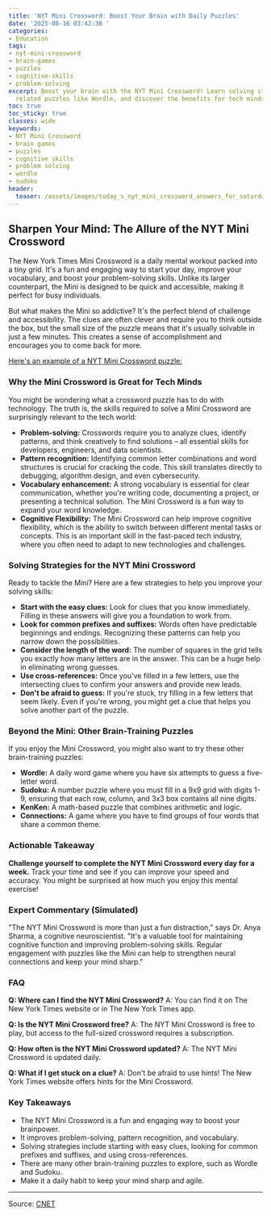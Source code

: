 ```yaml
---
title: 'NYT Mini Crossword: Boost Your Brain with Daily Puzzles'
date: '2025-08-16 03:42:38 '
categories:
- Education
tags:
- nyt-mini-crossword
- brain-games
- puzzles
- cognitive-skills
- problem-solving
excerpt: Boost your brain with the NYT Mini Crossword! Learn solving strategies, explore
  related puzzles like Wordle, and discover the benefits for tech minds.
toc: true
toc_sticky: true
classes: wide
keywords:
- NYT Mini Crossword
- brain games
- puzzles
- cognitive skills
- problem solving
- wordle
- sudoku
header:
  teaser: /assets/images/today_s_nyt_mini_crossword_answers_for_saturday__a_20250816034238.jpg
---
```


## Sharpen Your Mind: The Allure of the NYT Mini Crossword

The New York Times Mini Crossword is a daily mental workout packed into a tiny grid. It's a fun and engaging way to start your day, improve your vocabulary, and boost your problem-solving skills. Unlike its larger counterpart, the Mini is designed to be quick and accessible, making it perfect for busy individuals.

But what makes the Mini so addictive? It's the perfect blend of challenge and accessibility. The clues are often clever and require you to think outside the box, but the small size of the puzzle means that it's usually solvable in just a few minutes. This creates a sense of accomplishment and encourages you to come back for more.

[Here's an example of a NYT Mini Crossword puzzle: ](https://www.cnet.com/a/img/resize/16d2290ea5c9dc928db9624c275de45ff920b828/hub/2024/07/25/50d61b9b-1c76-4678-9a92-f6eca531f4a8/nyt-mini-crossword-234876.jpg?auto=webp&fit=crop&height=614&width=1092)

### Why the Mini Crossword is Great for Tech Minds

You might be wondering what a crossword puzzle has to do with technology. The truth is, the skills required to solve a Mini Crossword are surprisingly relevant to the tech world:

*   **Problem-solving:** Crosswords require you to analyze clues, identify patterns, and think creatively to find solutions – all essential skills for developers, engineers, and data scientists.
*   **Pattern recognition:** Identifying common letter combinations and word structures is crucial for cracking the code. This skill translates directly to debugging, algorithm design, and even cybersecurity.
*   **Vocabulary enhancement:** A strong vocabulary is essential for clear communication, whether you're writing code, documenting a project, or presenting a technical solution. The Mini Crossword is a fun way to expand your word knowledge.
*   **Cognitive Flexibility:** The Mini Crossword can help improve cognitive flexibility, which is the ability to switch between different mental tasks or concepts. This is an important skill in the fast-paced tech industry, where you often need to adapt to new technologies and challenges.

### Solving Strategies for the NYT Mini Crossword

Ready to tackle the Mini? Here are a few strategies to help you improve your solving skills:

*   **Start with the easy clues:** Look for clues that you know immediately. Filling in these answers will give you a foundation to work from.
*   **Look for common prefixes and suffixes:** Words often have predictable beginnings and endings. Recognizing these patterns can help you narrow down the possibilities.
*   **Consider the length of the word:** The number of squares in the grid tells you exactly how many letters are in the answer. This can be a huge help in eliminating wrong guesses.
*   **Use cross-references:** Once you've filled in a few letters, use the intersecting clues to confirm your answers and provide new leads.
*   **Don't be afraid to guess:** If you're stuck, try filling in a few letters that seem likely. Even if you're wrong, you might get a clue that helps you solve another part of the puzzle.

### Beyond the Mini: Other Brain-Training Puzzles

If you enjoy the Mini Crossword, you might also want to try these other brain-training puzzles:

*   **Wordle:** A daily word game where you have six attempts to guess a five-letter word.
*   **Sudoku:** A number puzzle where you must fill in a 9x9 grid with digits 1-9, ensuring that each row, column, and 3x3 box contains all nine digits.
*   **KenKen:** A math-based puzzle that combines arithmetic and logic.
*   **Connections:** A game where you have to find groups of four words that share a common theme.

### Actionable Takeaway

**Challenge yourself to complete the NYT Mini Crossword every day for a week.** Track your time and see if you can improve your speed and accuracy. You might be surprised at how much you enjoy this mental exercise!

### Expert Commentary (Simulated)

"The NYT Mini Crossword is more than just a fun distraction," says Dr. Anya Sharma, a cognitive neuroscientist. "It's a valuable tool for maintaining cognitive function and improving problem-solving skills. Regular engagement with puzzles like the Mini can help to strengthen neural connections and keep your mind sharp."

### FAQ

**Q: Where can I find the NYT Mini Crossword?**
A: You can find it on The New York Times website or in The New York Times app.

**Q: Is the NYT Mini Crossword free?**
A: The NYT Mini Crossword is free to play, but access to the full-sized crossword requires a subscription.

**Q: How often is the NYT Mini Crossword updated?**
A: The NYT Mini Crossword is updated daily.

**Q: What if I get stuck on a clue?**
A: Don't be afraid to use hints! The New York Times website offers hints for the Mini Crossword.

### Key Takeaways

*   The NYT Mini Crossword is a fun and engaging way to boost your brainpower.
*   It improves problem-solving, pattern recognition, and vocabulary.
*   Solving strategies include starting with easy clues, looking for common prefixes and suffixes, and using cross-references.
*   There are many other brain-training puzzles to explore, such as Wordle and Sudoku.
*   Make it a daily habit to keep your mind sharp and agile.

---

Source: [CNET](https://www.cnet.com/tech/gaming/todays-nyt-mini-crossword-answers-for-saturday-aug-16/#ftag=CAD590a51e)